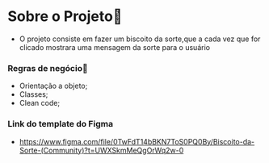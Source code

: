 # Sobre o Projeto📜 #
- O projeto consiste em fazer um biscoito da sorte,que a cada vez que for clicado mostrara uma mensagem da sorte para o usuário 
### Regras de negócio📒 ###
- Orientação a objeto;
- Classes;
- Clean code;
### Link do template do Figma ###
- https://www.figma.com/file/0TwFdT14bBKN7ToS0PQ0By/Biscoito-da-Sorte-(Community)?t=UWXSkmMeQgOrWq2w-0
